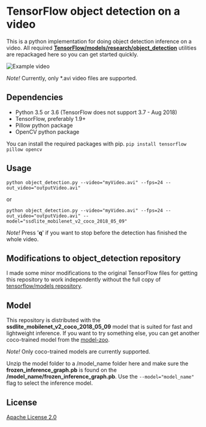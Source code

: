 # TensorFlow object detection on a video

This is a python implementation for doing object detection inference on a video. All required **[TensorFlow/models/research/object_detection](https://github.com/tensorflow/models/tree/master/research/object_detection)** utilities are repackaged here so you can get started quickly.

![Example video](/cars.gif)

*Note!* Currently, only *.avi video files are supported.

## Dependencies

- Python 3.5 or 3.6 (TensorFlow does not support 3.7 - Aug 2018)
- TensorFlow, preferably 1.9+
- Pillow python package
- OpenCV python package

You can install the required packages with pip.
```pip install tensorflow pillow opencv```

## Usage

```python object_detection.py --video="myVideo.avi" --fps=24 --out_video="outputVideo.avi"```

or

```python object_detection.py --video="myVideo.avi" --fps=24 --out_video="outputVideo.avi" --model="ssdlite_mobilenet_v2_coco_2018_05_09"```

*Note!* Press '**q**' if you want to stop before the detection has finished the whole video.

## Modifications to object_detection repository

I made some minor modifications to the original TensorFlow files for getting this repository to work independently without the full copy of [tensorflow/models repository](https://github.com/tensorflow/models).

## Model

This repository is distributed with the **ssdlite_mobilenet_v2_coco_2018_05_09** model that is suited for fast and lightweight inference.
If you want to try something else, you can get another coco-trained model from the [model-zoo](https://github.com/tensorflow/models/blob/master/research/object_detection/g3doc/detection_model_zoo.md).

*Note!* Only coco-trained models are currently supported.

Unzip the model folder to a /model_name folder here and make sure the **frozen_inference_graph.pb** is found on the **/model_name/frozen_inference_graph.pb**.
Use the ```--model="model_name"``` flag to select the inference model.

## License

[Apache License 2.0](LICENSE)
